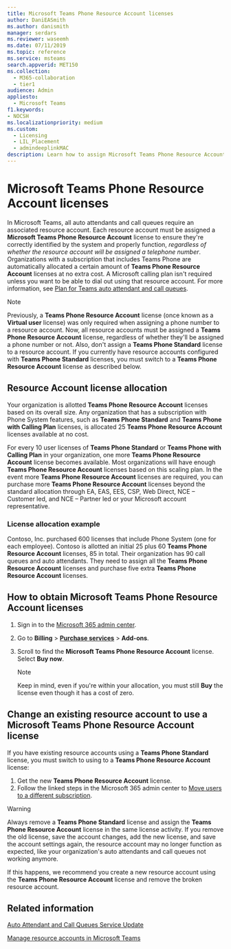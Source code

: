 ```yaml
---
title: Microsoft Teams Phone Resource Account licenses
author: DaniEASmith
ms.author: danismith
manager: serdars
ms.reviewer: waseemh
ms.date: 07/11/2019
ms.topic: reference
ms.service: msteams
search.appverid: MET150
ms.collection: 
  - M365-collaboration
  - tier1
audience: Admin
appliesto: 
  - Microsoft Teams
f1.keywords:
- NOCSH
ms.localizationpriority: medium
ms.custom: 
  - Licensing
  - LIL_Placement
  - admindeeplinkMAC
description: Learn how to assign Microsoft Teams Phone Resource Account licenses to resource accounts for auto attendants and call queues in your organization.
---
```


# Microsoft Teams Phone Resource Account licenses

In Microsoft Teams, all auto attendants and call queues require an associated resource account. Each resource account must be assigned a **Microsoft Teams Phone Resource Account** license to ensure they're correctly identified by the system and properly function, *regardless of whether the resource account will be assigned a telephone number*. Organizations with a subscription that includes Teams Phone are automatically allocated a certain amount of **Teams Phone Resource Account** licenses at no extra cost.  A Microsoft calling plan isn't required unless you want to be able to dial out using that resource account. For more information, see [Plan for Teams auto attendant and call queues](../plan-auto-attendant-call-queue.md#prerequisites).

> [!NOTE]
> Previously, a **Teams Phone Resource Account** license (once known as a **Virtual user** license) was only required when assigning a phone number to a resource account. Now, all resource accounts must be assigned a **Teams Phone Resource Account** license, regardless of whether they'll be assigned a phone number or not. Also, don't assign a **Teams Phone Standard** license to a resource account. If you currently have resource accounts configured with **Teams Phone Standard** licenses, you must switch to a **Teams Phone Resource Account** license as described below.
 

## Resource Account license allocation

Your organization is allotted **Teams Phone Resource Account** licenses based on its overall size. Any organization that has a subscription with Phone System features, such as **Teams Phone Standard** and **Teams Phone with Calling Plan** licenses, is allocated 25 **Teams Phone Resource Account** licenses available at no cost. 

For every 10 user licenses of **Teams Phone Standard** or **Teams Phone with Calling Plan** in your organization, one more **Teams Phone Resource Account** license becomes available.  Most organizations will have enough **Teams Phone Resource Account** licenses based on this scaling plan. In the event more **Teams Phone Resource Account** licenses are required, you can purchase more **Teams Phone Resource Account** licenses beyond the standard allocation through EA, EAS, EES, CSP, Web Direct, NCE – Customer led, and NCE – Partner led or your Microsoft account representative.

### License allocation example

Contoso, Inc. purchased 600 licenses that include Phone System (one for each employee). Contoso is allotted an initial 25 plus 60 **Teams Phone Resource Account** licenses, 85 in total. Their organization has 90 call queues and auto attendants. They need to assign all the **Teams Phone Resource Account** licenses and purchase five extra **Teams Phone Resource Account** licenses. 

## How to obtain Microsoft Teams Phone Resource Account licenses

1. Sign in to the [Microsoft 365 admin center](https://go.microsoft.com/fwlink/p/?linkid=2024339).
2. Go to **Billing** > [**Purchase services**](https://go.microsoft.com/fwlink/p/?linkid=868433) > **Add-ons**.
3. Scroll to find the **Microsoft Teams Phone Resource Account** license. Select **Buy now**.

   > [!NOTE]
   > Keep in mind, even if you're within your allocation, you must still **Buy** the license even though it has a cost of zero.

## Change an existing resource account to use a Microsoft Teams Phone Resource Account license

If you have existing resource accounts using a **Teams Phone Standard** license, you must switch to using to a **Teams Phone Resource Account** license:

1. Get the new **Teams Phone Resource Account** license.
2. Follow the linked steps in the Microsoft 365 admin center to [Move users to a different subscription](/microsoft-365/admin/manage/assign-licenses-to-users#move-users-to-a-different-subscription).

> [!WARNING]
> Always remove a **Teams Phone Standard** license and assign the **Teams Phone Resource Account** license in the same license activity. If you remove the old license, save the account changes, add the new license, and save the account settings again, the resource account may no longer function as expected, like your organization's auto attendants and call queues not working anymore.
>
> If this happens, we recommend you create a new resource account using the **Teams Phone Resource Account** license and remove the broken resource account.

## Related information

[Auto Attendant and Call Queues Service Update](https://techcommunity.microsoft.com/t5/Microsoft-Teams-Blog/Auto-Attendant-and-Call-Queues-Service-Update/ba-p/564521)

[Manage resource accounts in Microsoft Teams](../manage-resource-accounts.md)
